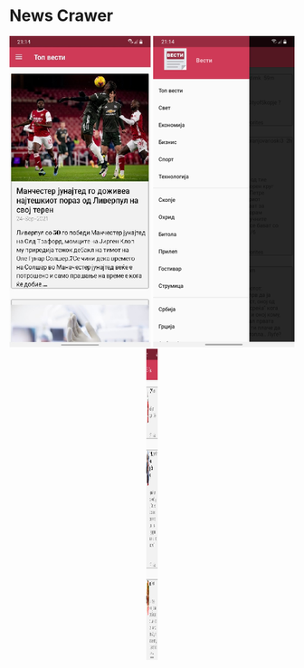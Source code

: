 # News Crawer

<p align="center">
  <img src="assets/main.jpg" width="250" height="550">
  <img src="assets/side.jpg" width="250" height="550">
  <img src="assets/tweets.jpg" width="20" height="550">
</p>